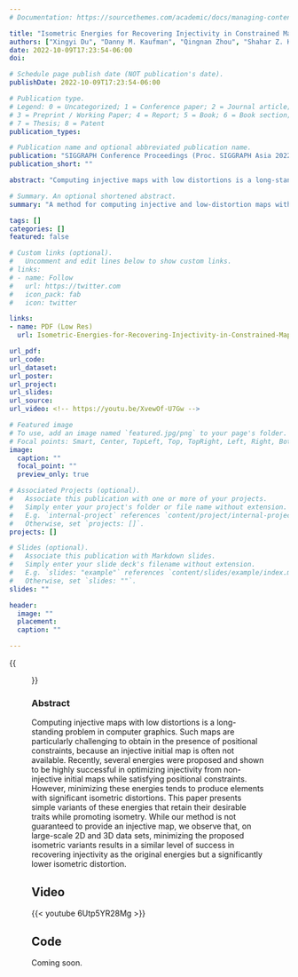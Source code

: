 ```yaml
---
# Documentation: https://sourcethemes.com/academic/docs/managing-content/

title: "Isometric Energies for Recovering Injectivity in Constrained Mapping"
authors: ["Xingyi Du", "Danny M. Kaufman", "Qingnan Zhou", "Shahar Z. Kovalsky", "Yajie Yan", "Noam Aigerman", "Tao Ju"]
date: 2022-10-09T17:23:54-06:00
doi: 

# Schedule page publish date (NOT publication's date).
publishDate: 2022-10-09T17:23:54-06:00

# Publication type.
# Legend: 0 = Uncategorized; 1 = Conference paper; 2 = Journal article;
# 3 = Preprint / Working Paper; 4 = Report; 5 = Book; 6 = Book section;
# 7 = Thesis; 8 = Patent
publication_types: 

# Publication name and optional abbreviated publication name.
publication: "SIGGRAPH Conference Proceedings (Proc. SIGGRAPH Asia 2022)"
publication_short: ""

abstract: "Computing injective maps with low distortions is a long-standing problem in computer graphics. Such maps are particularly challenging to obtain in the presence of positional constraints, because an injective initial map is often not available. Recently, several energies were proposed and shown to be highly successful in optimizing injectivity from non-injective initial maps while satisfying positional constraints. However, minimizing these energies tends to produce elements with significant isometric distortions. This paper presents simple variants of these energies that retain their desirable traits while promoting isometry. While our method is not guaranteed to provide an injective map, we observe that, on large-scale 2D and 3D data sets, minimizing the proposed isometric variants results in a similar level of success in recovering injectivity as the original energies but a significantly lower isometric distortion."

# Summary. An optional shortened abstract.
summary: "A method for computing injective and low-distortion maps with positional constraints"

tags: []
categories: []
featured: false

# Custom links (optional).
#   Uncomment and edit lines below to show custom links.
# links:
# - name: Follow
#   url: https://twitter.com
#   icon_pack: fab
#   icon: twitter

links:
- name: PDF (Low Res)
  url: Isometric-Energies-for-Recovering-Injectivity-in-Constrained-Mapping-low-res.pdf

url_pdf:
url_code:
url_dataset:
url_poster:
url_project:
url_slides:
url_source:
url_video: <!-- https://youtu.be/XvewOf-U7Gw -->

# Featured image
# To use, add an image named `featured.jpg/png` to your page's folder.
# Focal points: Smart, Center, TopLeft, Top, TopRight, Left, Right, BottomLeft, Bottom, BottomRight.
image:
  caption: ""
  focal_point: ""
  preview_only: true

# Associated Projects (optional).
#   Associate this publication with one or more of your projects.
#   Simply enter your project's folder or file name without extension.
#   E.g. `internal-project` references `content/project/internal-project/index.md`.
#   Otherwise, set `projects: []`.
projects: []

# Slides (optional).
#   Associate this publication with Markdown slides.
#   Simply enter your slide deck's filename without extension.
#   E.g. `slides: "example"` references `content/slides/example/index.md`.
#   Otherwise, set `slides: ""`.
slides: ""

header:
  image: ""
  placement: 
  caption: ""

---
```


{{<figure alt="featured" src="/img/Iso_TLC_SEA/teaser.png" title="Figure 1. When used to parameterize meshes into the 2D plane, our isometric variants of injectivity energies empirically tend to yield injective results with low isometric distortion. Left: an initial map of Lucy into letter S, which contains many inverted triangles (red), is optimized while holding its boundary fixed, using the TLC energy [Du et al. 2020], the Fold-Free Mapping (FFM) method of [Garanzha et al. 2021], and our energy - IsoTLC. Right: an initial map, which contains inverted triangles (red), overwinding vertices (purple) and global overlaps (boxed), is optimized while fixing only a set of sparse positional constraints (blue) without constraining the boundary, by minimizing either the SEA energy of [Du et al. 2020] or our energy, IsoSEA. In both cases, our method leads to the injective map with the lowest isometric distortion (max(𝜎1, 1/𝜎2)) of the triangles, as shown by the histograms and the color map on the mesh.">}}



### **Abstract**

Computing injective maps with low distortions is a long-standing problem in computer graphics. Such maps are particularly challenging to obtain in the presence of positional constraints, because an injective initial map is often not available. Recently, several energies were proposed and shown to be highly successful in optimizing injectivity from non-injective initial maps while satisfying positional constraints. However, minimizing these energies tends to produce elements with significant isometric distortions. This paper presents simple variants of these energies that retain their desirable traits while promoting isometry. While our method is not guaranteed to provide an injective map, we observe that, on large-scale 2D and 3D data sets, minimizing the proposed isometric variants results in a similar level of success in recovering injectivity as the original energies but a significantly lower isometric distortion.

## **Video** 

{{< youtube 6Utp5YR28Mg >}}

## **Code**

Coming soon.


<!-- ## **Figures**

{{<figure alt="fig-success" src="/img/SEA/fig-success.png" title="Figure 2. Three successful examples from the benchmark: initial maps (first column), maps produced by our method (second column), which are all globally injective, and maps produced by LBD (third column) and SA (last column), none of which are locally or globally injective.">}}

{{<figure alt="fig-toys" src="/img/SEA/fig-toys.png" title="Figure 3. From left to right: input meshes (with one or two boundaries), non-injective initial maps, globally injective maps produced by our method (SEA), and results of LBD and SA. Both LBD and SA have removed most or all inverted triangles, but the results are neither locally or globally injective due to overwound vertices and boundary intersections.">}}

{{<figure alt="fig-overwound-1-rings" src="/img/SEA/fig-overwound-1-rings.png" title="Figure 4. Two initial maps with overwound vertices (top) and the injective maps produced by our method (bottom).">}} -->





<!-- ### **Acknowledgments**

This work is supported in part by NSF grant RI-1618685, NIH grant U2C CA233303-1, and Simons Math+X Investigators Award 400837. We would like to thank authors of several papers for providing code, data, and help with comparisons, and especially Hanxiao Shen, Ofir Weber, Alon Bright, Zohar Levi, and Xiao-Ming Fu. -->
